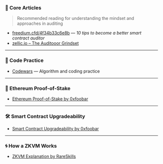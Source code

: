 ### 🧠 Core Articles

> Recommended reading for understanding the mindset and approaches in auditing

* [freedium.cfd/4f34b33c6e8b](https://freedium.cfd/4f34b33c6e8b) — *10 tips to become a better smart contract auditor*
* [zellic.io – The Auditooor Grindset](https://www.zellic.io/blog/the-auditooor-grindset/)

---

### 🧪 Code Practice

* [Codewars](https://www.codewars.com/) — Algorithm and coding practice

---

### 🔗 Ethereum Proof-of-Stake

* [Ethereum Proof-of-Stake by 0xfoobar](https://0xfoobar.substack.com/p/ethereum-proof-of-stake)

---

### 🛠️ Smart Contract Upgradeability

* [Smart Contract Upgradeability by 0xfoobar](https://0xfoobar.substack.com/p/smart-contract-upgradeability)

---

### 🌀 How a ZKVM Works

* [ZKVM Explanation by RareSkills](https://rareskills.io/post/zkvm)
